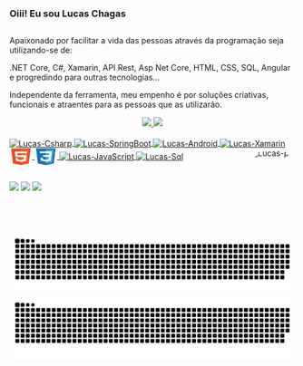 ### Oiii! Eu sou Lucas Chagas
 
 
 ##
 
Apaixonado por facilitar a vida das pessoas através da programação seja utilizando-se de:

.NET Core, C#, Xamarin, API Rest, Asp Net Core, HTML, CSS, SQL, Angular e progredindo para outras tecnologias...

Independente da ferramenta, meu empenho é por soluções criativas, funcionais e atraentes para as pessoas que as utilizarão.



<div align="center">
  <a href="https://github.com/lucaschagas550">
  <img height="180em" src="https://github-readme-stats.vercel.app/api?username=lucaschagas550&show_icons=true&theme=dark&include_all_commits=true&count_private=true"/>
  <img height="180em" src="https://github-readme-stats.vercel.app/api/top-langs/?username=lucaschagas550&layout=compact&langs_count=7&theme=dark"/>
</div>
<div style="display: inline_block"><br>
  <img align="center" alt="Lucas-Csharp" height="30" width="40" src="https://cdn.jsdelivr.net/gh/devicons/devicon/icons/dotnetcore/dotnetcore-original.svg">
  <img align="center" alt="Lucas-SpringBoot" height="30" width="40" src="https://cdn.jsdelivr.net/gh/devicons/devicon/icons/spring/spring-original.svg">
  <img align="center" alt="Lucas-Android" height="30" width="40" src="https://cdn.jsdelivr.net/gh/devicons/devicon/icons/android/android-original.svg">
  <img align="center" alt="Lucas-Xamarin" height="30" width="40" src="https://cdn.jsdelivr.net/gh/devicons/devicon/icons/xamarin/xamarin-original.svg">
  <img align="center" alt="Lucas-HTML" height="30" width="40" src="https://raw.githubusercontent.com/devicons/devicon/master/icons/html5/html5-original.svg">
  <img align="center" alt="Lucas-CSS" height="30" width="40" src="https://raw.githubusercontent.com/devicons/devicon/master/icons/css3/css3-original.svg">
  <img align="center" alt="Lucas-JavaScript" height="30" width="40" src="https://cdn.jsdelivr.net/gh/devicons/devicon/icons/javascript/javascript-original.svg">
  <img align="center" alt="Lucas-Sql" height="30" width="40" src="https://cdn.jsdelivr.net/gh/devicons/devicon/icons/mysql/mysql-original.svg">
  <img align="right" alt="Lucas-pic" height="150" style="border-radius:50px;" src="https://media.discordapp.net/attachments/866661844680704021/902321381901991987/download20211001192240.png">
</div>
  
  ##
  
  <div> 
  <a href="https://www.instagram.com/__lucasandrade98/" target="_blank"><img src="https://img.shields.io/badge/-Instagram-%23E4405F?style=for-the-badge&logo=instagram&logoColor=white" target="_blank"></a>
  <a href = "mailto:lucasandrade595@gmail.com"><img src="https://img.shields.io/badge/-Gmail-%23333?style=for-the-badge&logo=gmail&logoColor=white" target="_blank"></a>
  <a href="https://www.linkedin.com/in/lucas-chagas-40624a163/" target="_blank"><img src="https://img.shields.io/badge/-LinkedIn-%230077B5?style=for-the-badge&logo=linkedin&logoColor=white" target="_blank"></a> 
 
  ![Snake animation](https://github.com/lucaschagas550/lucaschagas550/blob/output/github-contribution-grid-snake.svg)
  ![Snake gif](https://github.com/lucaschagas550/lucaschagas550/blob/output/github-contribution-grid-snake.svg)
 
</div>
